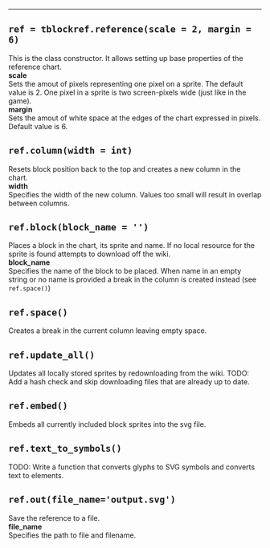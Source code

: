 ***
`ref = tblockref.reference(scale = 2, margin = 6)`
-----
This is the class constructor. It allows setting up base properties of the reference chart.      
**scale**     
Sets the amout of pixels representing one pixel on a sprite.
The default value is 2. One pixel in a sprite is two screen-pixels wide (just like in the game).     
**margin**     
Sets the amout of white space at the edges of the chart expressed in pixels.
Default value is 6.

`ref.column(width = int)`     
-----
Resets block position back to the top and creates a new column in the chart.     
**width**     
Specifies the width of the new column. Values too small will result in overlap between columns.

`ref.block(block_name = '')`     
-----
Places a block in the chart, its sprite and name. If no local resource for the sprite is found attempts to download off the wiki.     
**block_name**     
Specifies the name of the block to be placed. When name in an empty string or no name is provided a break in the column is created instead (see `ref.space()`)

`ref.space()`     
-----
Creates a break in the current column leaving empty space.

`ref.update_all()`     
-----
Updates all locally stored sprites by redownloading from the wiki.
TODO: Add a hash check and skip downloading files that are already up to date.

`ref.embed()`     
-----
Embeds all currently included block sprites into the svg file.

`ref.text_to_symbols()`     
-----
TODO: Write a function that converts glyphs to SVG symbols and converts text to <use> elements.

`ref.out(file_name='output.svg')`     
-----
Save the reference to a file.     
**file_name**     
Specifies the path to file and filename.
